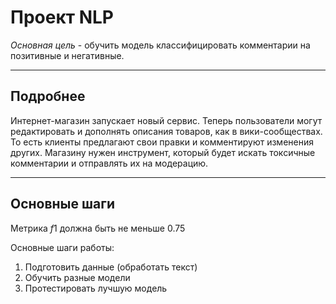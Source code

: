# Проект NLP

*Основная цель* - обучить модель классифицировать комментарии на позитивные и негативные.

---

## Подробнее

Интернет-магазин запускает новый сервис. Теперь пользователи могут редактировать и дополнять описания товаров, как в вики-сообществах. То есть клиенты предлагают свои правки и комментируют изменения других. Магазину нужен инструмент, который будет искать токсичные комментарии и отправлять их на модерацию. 

---

## Основные шаги

Метрика $f1$ должна быть не меньше $0.75$

Основные шаги работы:
1. Подготовить данные (обработать текст)
2. Обучить разные модели
3. Протестировать лучшую модель